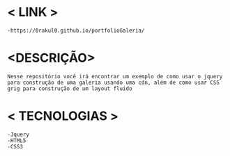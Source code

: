 # < LINK > 
    -https://0rakul0.github.io/portfolioGaleria/

# <DESCRIÇÃO>
    Nesse repositório você irá encontrar um exemplo de como usar o jquery para construção de uma galeria usando uma cdn, além de como usar CSS grig para construção de um layout fluido

# < TECNOLOGIAS >
    -Jquery
    -HTML5
    -CSS3